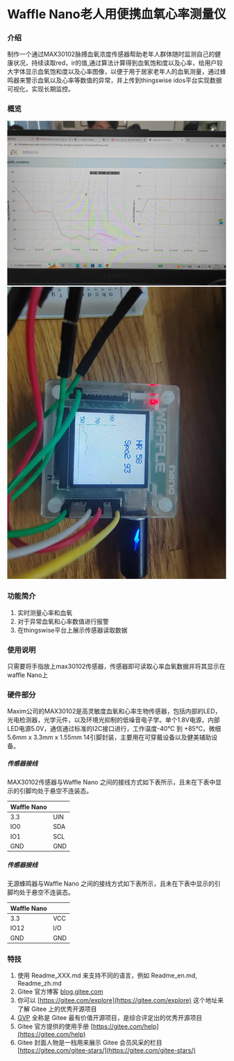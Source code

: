 # Waffle Nano老人用便携血氧心率测量仪

### 介绍
制作一个通过MAX30102脉搏血氧浓度传感器帮助老年人群体随时监测自己的健康状况，持续读取red，ir的值,通过算法计算得到血氧饱和度以及心率，给用户较大字体显示血氧饱和度以及心率图像，以便于用于居家老年人的血氧测量，通过蜂鸣器来警示血氧以及心率等数值的异常，并上传到thingswise idos平台实现数据可视化，实现长期监控。

### 概览
![](presentation1.jpg)
![](presentation2.jpg)
### 功能简介

1.  实时测量心率和血氧
2.  对于异常血氧和心率数值进行报警
3.  在thingswise平台上展示传感器读取数据

### 使用说明

只需要将手指放上max30102传感器，传感器即可读取心率血氧数据并将其显示在waffle Nano上

### 硬件部分


Maxim公司的MAX30102是高灵敏度血氧和心率生物传感器，包括内部的LED，光电检测器，光学元件，以及环境光抑制的低噪音电子学。单个1.8V电源，内部LED电源5.0V，通信通过标准的I2C接口进行，工作温度-40℃ 到 +85℃，微细5.6mm x 3.3mm x 1.55mm 14引脚封装，主要用在可穿戴设备以及健美辅助设备。

##### 传感器接线

MAX30102传感器与Waffle Nano 之间的接线方式如下表所示，且未在下表中显示的引脚均处于悬空不连装态。

| Waffle Nano |      |
| ----------- | ---- |
| 3.3         | UIN  |
| IO0         | SDA  |
| IO1         | SCL  |
| GND         | GND  |

##### 传感器接线

无源蜂鸣器与Waffle Nano 之间的接线方式如下表所示，且未在下表中显示的引脚均处于悬空不连装态。

| Waffle Nano |      |
| ----------- | ---- |
| 3.3         | VCC  |
| IO12        | I/O  |
| GND         | GND  |

### 特技

1.  使用 Readme\_XXX.md 来支持不同的语言，例如 Readme\_en.md, Readme\_zh.md
2.  Gitee 官方博客 [blog.gitee.com](https://blog.gitee.com)
3.  你可以 [https://gitee.com/explore](https://gitee.com/explore) 这个地址来了解 Gitee 上的优秀开源项目
4.  [GVP](https://gitee.com/gvp) 全称是 Gitee 最有价值开源项目，是综合评定出的优秀开源项目
5.  Gitee 官方提供的使用手册 [https://gitee.com/help](https://gitee.com/help)
6.  Gitee 封面人物是一档用来展示 Gitee 会员风采的栏目 [https://gitee.com/gitee-stars/](https://gitee.com/gitee-stars/)
